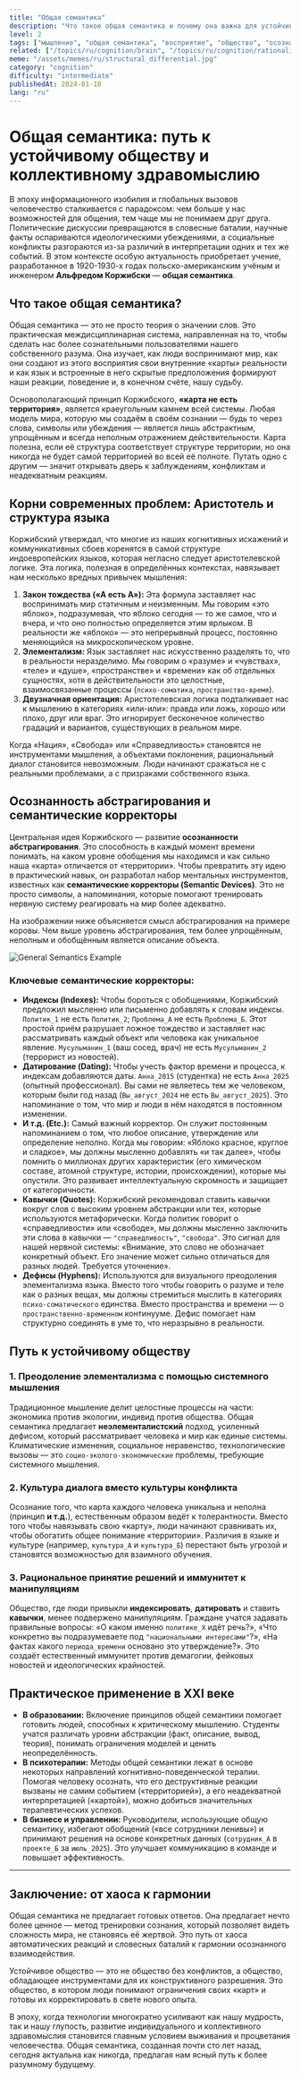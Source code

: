 ```yaml
---
title: "Общая семантика"
description: "Что такое общая семантика и почему она важна для устойчивого здравомыслящего общества."
level: 2
tags: ["мышление", "общая семантика", "восприятие", "общество", "осознанность", "теория относительности"]
related: ["/topics/ru/cognition/brain", "/topics/ru/cognition/rationality", "/topics/ru/philosophy/objectivity", "/topics/ru/cognition/language", "/topics/ru/philosophy/information", "/topics/ru/cognition/knowledge-accuracy"]
meme: "/assets/memes/ru/structural_differential.jpg"
category: "cognition"
difficulty: "intermediate"
publishedAt: 2024-01-10
lang: "ru"
---
```


# Общая семантика: путь к устойчивому обществу и коллективному здравомыслию

В эпоху информационного изобилия и глобальных вызовов человечество сталкивается с парадоксом: чем больше у нас возможностей для общения, тем чаще мы не понимаем друг друга. Политические дискуссии превращаются в словесные баталии, научные факты оспариваются идеологическими убеждениями, а социальные конфликты разгораются из-за различий в интерпретации одних и тех же событий. В этом контексте особую актуальность приобретает учение, разработанное в 1920-1930-х годах польско-американским учёным и инженером **Альфредом Коржибски** — **общая семантика**.

## Что такое общая семантика?

Общая семантика — это не просто теория о значении слов. Это практическая междисциплинарная система, направленная на то, чтобы сделать нас более сознательными пользователями нашего собственного разума. Она изучает, как люди воспринимают мир, как они создают из этого восприятия свои внутренние «карты» реальности и как язык и встроенные в него скрытые предположения формируют наши реакции, поведение и, в конечном счёте, нашу судьбу.

Основополагающий принцип Коржибского, **«карта не есть территория»**, является краеугольным камнем всей системы. Любая модель мира, которую мы создаём в своём сознании — будь то через слова, символы или убеждения — является лишь абстрактным, упрощённым и всегда неполным отражением действительности. Карта полезна, если её структура соответствует структуре территории, но она никогда не будет самой территорией во всей её полноте. Путать одно с другим — значит открывать дверь к заблуждениям, конфликтам и неадекватным реакциям.

## Корни современных проблем: Аристотель и структура языка

Коржибский утверждал, что многие из наших когнитивных искажений и коммуникативных сбоев коренятся в самой структуре индоевропейских языков, которая негласно следует аристотелевской логике. Эта логика, полезная в определённых контекстах, навязывает нам несколько вредных привычек мышления:

1.  **Закон тождества («А есть А»):** Эта формула заставляет нас воспринимать мир статичным и неизменным. Мы говорим «это яблоко», подразумевая, что яблоко сегодня — то же самое, что и вчера, и что оно полностью определяется этим ярлыком. В реальности же «яблоко» — это непрерывный процесс, постоянно меняющийся на микроскопическом уровне.
2.  **Элементализм:** Язык заставляет нас искусственно разделять то, что в реальности неразделимо. Мы говорим о «разуме» и «чувствах», «теле» и «душе», «пространстве» и «времени» как об отдельных сущностях, хотя в действительности это целостные, взаимосвязанные процессы (`психо-соматика`, `пространство-время`).
3.  **Двузначная ориентация:** Аристотелевская логика подталкивает нас к мышлению в категориях «или-или»: правда или ложь, хорошо или плохо, друг или враг. Это игнорирует бесконечное количество градаций и вариантов, существующих в реальном мире.

Когда «Нация», «Свобода» или «Справедливость» становятся не инструментами мышления, а объектами поклонения, рациональный диалог становится невозможным. Люди начинают сражаться не с реальными проблемами, а с призраками собственного языка.

## Осознанность абстрагирования и семантические корректоры

Центральная идея Коржибского — развитие **осознанности абстрагирования**. Это способность в каждый момент времени понимать, на каком уровне обобщения мы находимся и как сильно наша «карта» отличается от «территории». Чтобы превратить эту идею в практический навык, он разработал набор ментальных инструментов, известных как **семантические корректоры (Semantic Devices)**. Это не просто символы, а напоминания, которые помогают тренировать нервную систему реагировать на мир более адекватно.

На изображении ниже объясняется смысл абстрагирования на примере коровы. Чем выше уровень абстрагирования, тем более упрощённым, неполным и обобщённым является описание объекта.

![General Semantics Example](/assets/memes/ru/general_semantic_examples.webp)

### Ключевые семантические корректоры:

* **Индексы (Indexes):** Чтобы бороться с обобщениями, Коржибский предложил мысленно или письменно добавлять к словам индексы. `Политик_1` не есть `Политик_2`; `Проблема_А` не есть `Проблема_Б`. Этот простой приём разрушает ложное тождество и заставляет нас рассматривать каждый объект или человека как уникальное явление. `Мусульманин_1` (ваш сосед, врач) не есть `Мусульманин_2` (террорист из новостей).
* **Датирование (Dating):** Чтобы учесть фактор времени и процесса, к индексам добавляются даты. `Анна_2015` (студентка) не есть `Анна_2025` (опытный профессионал). Вы сами не являетесь тем же человеком, которым были год назад (`Вы_август_2024` не есть `Вы_август_2025`). Это напоминание о том, что мир и люди в нём находятся в постоянном изменении.
* **И т.д. (Etc.):** Самый важный корректор. Он служит постоянным напоминанием о том, что любое описание, утверждение или определение неполно. Когда мы говорим: «Яблоко красное, круглое и сладкое», мы должны мысленно добавлять «и так далее», чтобы помнить о миллионах других характеристик (его химическом составе, атомной структуре, истории, происхождении), которые мы опустили. Это развивает интеллектуальную скромность и защищает от категоричности.
* **Кавычки (Quotes):** Коржибский рекомендовал ставить кавычки вокруг слов с высоким уровнем абстракции или тех, которые используются метафорически. Когда политик говорит о «справедливости» или «свободе», мы должны мысленно заключить эти слова в кавычки — `"справедливость"`, `"свобода"`. Это сигнал для нашей нервной системы: «Внимание, это слово не обозначает конкретный объект. Его значение может сильно отличаться для разных людей. Требуется уточнение».
* **Дефисы (Hyphens):** Используются для визуального преодоления элементализма языка. Вместо того чтобы говорить о разуме и теле как о разных вещах, мы должны стремиться мыслить в категориях `психо-соматического` единства. Вместо пространства и времени — о `пространственно-временном` континууме. Дефис помогает нам структурно соединять в уме то, что неразрывно в реальности.

## Путь к устойчивому обществу

### 1. Преодоление элементализма с помощью системного мышления

Традиционное мышление делит целостные процессы на части: экономика против экологии, индивид против общества. Общая семантика предлагает **неэлементалистский** подход, усиленный дефисом, который рассматривает человека и мир как единые системы. Климатические изменения, социальное неравенство, технологические вызовы — это `социо-эколого-экономические` проблемы, требующие системного мышления.

### 2. Культура диалога вместо культуры конфликта

Осознание того, что карта каждого человека уникальна и неполна (принцип **и т.д.**), естественным образом ведёт к толерантности. Вместо того чтобы навязывать свою «карту», люди начинают сравнивать их, чтобы обогатить общее понимание «территории». Различия в языке и культуре (например, `культура_А` и `культура_Б`) перестают быть угрозой и становятся возможностью для взаимного обучения.

### 3. Рациональное принятие решений и иммунитет к манипуляциям

Общество, где люди привыкли **индексировать**, **датировать** и ставить **кавычки**, менее подвержено манипуляциям. Граждане учатся задавать правильные вопросы: «О каком именно `политике_Х` идёт речь?», «Что конкретно вы подразумеваете под `"национальными интересами"`?», «На фактах какого `периода_времени` основано это утверждение?». Это создаёт естественный иммунитет против демагогии, фейковых новостей и идеологических крайностей.

## Практическое применение в XXI веке

* **В образовании:** Включение принципов общей семантики помогает готовить людей, способных к критическому мышлению. Студенты учатся различать уровни абстракции (факт, описание, вывод, теория), понимать ограничения моделей и ценить неопределённость.
* **В психотерапии:** Методы общей семантики лежат в основе некоторых направлений когнитивно-поведенческой терапии. Помогая человеку осознать, что его деструктивные реакции вызваны не самим событием («территорией»), а его неадекватной интерпретацией («картой»), можно добиться значительных терапевтических успехов.
* **В бизнесе и управлении:** Руководители, использующие общую семантику, избегают обобщений («все сотрудники ленивы») и принимают решения на основе конкретных данных (`сотрудник_А` в `проекте_Б` за `июль_2025`). Это улучшает коммуникацию в команде и повышает эффективность.

---

## Заключение: от хаоса к гармонии

Общая семантика не предлагает готовых ответов. Она предлагает нечто более ценное — метод тренировки сознания, который позволяет видеть сложность мира, не становясь её жертвой. Это путь от хаоса автоматических реакций и словесных баталий к гармонии осознанного взаимодействия.

Устойчивое общество — это не общество без конфликтов, а общество, обладающее инструментами для их конструктивного разрешения. Это общество, в котором люди понимают ограничения своих «карт» и готовы их корректировать в свете нового опыта.

В эпоху, когда технологии многократно усиливают как нашу мудрость, так и нашу глупость, развитие индивидуального и коллективного здравомыслия становится главным условием выживания и процветания человечества. Общая семантика, созданная почти сто лет назад, сегодня актуальна как никогда, предлагая нам ясный путь к более разумному будущему.